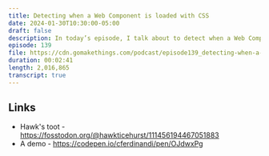 ```yaml
---
title: Detecting when a Web Component is loaded with CSS
date: 2024-01-30T10:30:00-05:00
draft: false
description: In today’s episode, I talk about to detect when a Web Component is loaded using just CSS.
episode: 139
file: https://cdn.gomakethings.com/podcast/episode139_detecting-when-a-web-component-is-loaded-with-css.mp3
duration: 00:02:41
length: 2,016,865
transcript: true
---
```


## Links

- Hawk's toot - https://fosstodon.org/@hawkticehurst/111456194467051883
- A demo - https://codepen.io/cferdinandi/pen/OJdwxPg